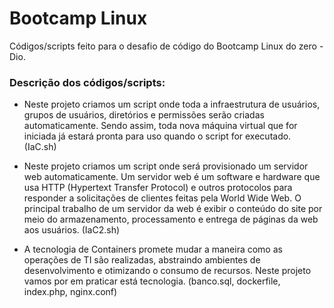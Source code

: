 # Bootcamp Linux 
Códigos/scripts feito para o desafio de código do Bootcamp Linux do zero - Dio.

### Descrição dos códigos/scripts:
- Neste projeto criamos um script onde toda a infraestrutura de usuários, grupos de usuários, diretórios e permissões serão criadas automaticamente.
Sendo assim, toda nova máquina virtual que for iniciada já estará pronta para uso quando o script for executado. (IaC.sh)

- Neste projeto criamos um script onde será provisionado um servidor web automaticamente. Um servidor web é um software e hardware que usa HTTP (Hypertext Transfer Protocol) e outros protocolos para responder a solicitações de clientes feitas pela World Wide Web. O principal trabalho de um servidor da web é exibir o conteúdo do site por meio do armazenamento, processamento e entrega de páginas da web aos usuários. (IaC2.sh)

- A tecnologia de Containers promete mudar a maneira como as operações de TI são realizadas, abstraindo ambientes de desenvolvimento e otimizando o consumo de recursos. Neste projeto vamos por em praticar está tecnologia. (banco.sql, dockerfile, index.php, nginx.conf)
